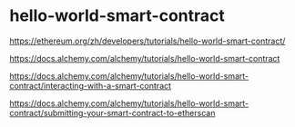 # hello-world-smart-contract

https://ethereum.org/zh/developers/tutorials/hello-world-smart-contract/

https://docs.alchemy.com/alchemy/tutorials/hello-world-smart-contract

https://docs.alchemy.com/alchemy/tutorials/hello-world-smart-contract/interacting-with-a-smart-contract

https://docs.alchemy.com/alchemy/tutorials/hello-world-smart-contract/submitting-your-smart-contract-to-etherscan


